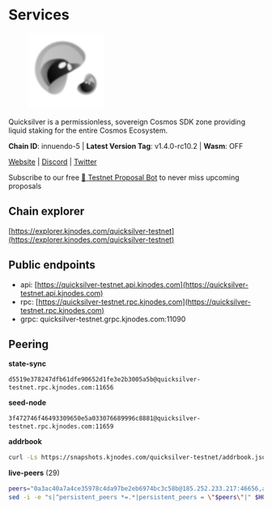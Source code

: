 # Services

<figure><img src="https://raw.githubusercontent.com/kj89/cosmos-images/main/logos/quicksilver.png" width="150" alt=""><figcaption></figcaption></figure>

Quicksilver is a permissionless, sovereign Cosmos SDK zone providing liquid staking for the entire Cosmos Ecosystem.

**Chain ID**: innuendo-5 | **Latest Version Tag**: v1.4.0-rc10.2 | **Wasm**: OFF

[Website](https://quicksilver.zone) | [Discord](https://discord.gg/quicksilverprotocol) | [Twitter](https://twitter.com/quicksilverzone)



Subscribe to our free [🤖 Testnet Proposal Bot](https://t.me/kjnodes_testnet_proposal_bot) to never miss upcoming proposals


## Chain explorer
[https://explorer.kjnodes.com/quicksilver-testnet](https://explorer.kjnodes.com/quicksilver-testnet)

## Public endpoints

* api: [https://quicksilver-testnet.api.kjnodes.com](https://quicksilver-testnet.api.kjnodes.com)
* rpc: [https://quicksilver-testnet.rpc.kjnodes.com](https://quicksilver-testnet.rpc.kjnodes.com)
* grpc: quicksilver-testnet.grpc.kjnodes.com:11090

## Peering

**state-sync**

```text
d5519e378247dfb61dfe90652d1fe3e2b3005a5b@quicksilver-testnet.rpc.kjnodes.com:11656
```

**seed-node**

```text
3f472746f46493309650e5a033076689996c8881@quicksilver-testnet.rpc.kjnodes.com:11659
```

**addrbook**
```bash
curl -Ls https://snapshots.kjnodes.com/quicksilver-testnet/addrbook.json > $HOME/.quicksilverd/config/addrbook.json
```

**live-peers** (29)
```bash
peers="0a3ac40a7a4ce35978c4da97be2eb6974bc3c58b@185.252.233.217:46656,a637b94cb989909cc182623748ef179b0659f148@65.109.23.114:11156,a49d8d304e96350272dca24934b8295bc81d75d2@23.227.200.10:26656,78283975c2bee9b95bbf9408cc974cbab7bfe8ef@65.108.231.124:37656,42f87cb55d5fdd222da28023613c66857398c4b8@5.22.223.252:26656,796e72ffc343c187cd5e8397c0c09c0671d228e0@185.16.39.51:26656,1c4274460224753e8080d0efd16c0ed88fe27fc0@51.195.145.103:26656,f0621c59ca7cfba98015ae2a47886fc3d9c0020c@94.130.132.227:2060,e25a748120c9608c1d2a70fafa75178d862b3463@178.18.254.211:10656,a288baa951cbe92b253c01c3936d930af1d56424@5.161.142.236:26656,9a60250367f370dc7395c7a5b0d503cec544188f@65.108.230.113:20026,78d271e4b4692ff1ee8490f3825a541558b31870@65.21.95.46:28656,17d1c0845076139a81174b1837bff598fb255d31@46.4.121.72:11156,74abcb5243d4ffc43de6ad1a288d8e50adcd467e@65.109.80.176:20656,0ccfc2136005f448c11dd515e22aac3e25f4b6dd@31.220.84.183:36656,03332cdbc3d354846a18992effbb8c20aa28f52a@65.21.133.125:28656,97377c16946f8e1fa69e7c2c6b7feb32c2090f09@116.202.227.117:11656,d4d83e209a2b096859821228ea17475f9a487a48@23.88.0.170:15651,2aed12a25bfa92e40ccb95c88692735a9488a17e@65.109.92.79:37656,c9a74cdd754a8ccc9243ac2b245e4caaa78695aa@45.85.147.96:26656,13564ca7ffcc8fa6bcc6d405c96fe8c724ec17da@88.99.213.25:11656,af8cfa944802a9bd510fc3407950a15e8be86c31@213.239.217.52:30656,392a7ec2683e288866c353b7a8ac9ecc4e7b4bfc@142.165.207.19:16656,d5519e378247dfb61dfe90652d1fe3e2b3005a5b@65.109.68.190:11656,e0f0703e9ce343c46e0ec01b19216715e817b358@65.109.85.170:28656,7781c28c240e85474425040f744b501d99120d1d@195.201.108.152:11656,78acdbabc08231765444b3143a222d433a5157e1@142.132.205.94:15651,ee6bae1a6d4a1e07f1e4bc7963cabedc6b73426e@94.130.137.119:26656,ac6068dc650358a0c8f7b774630367ba2c70fa1f@93.190.141.68:21026"
sed -i -e "s|^persistent_peers *=.*|persistent_peers = \"$peers\"|" $HOME/.quicksilverd/config/config.toml
```
